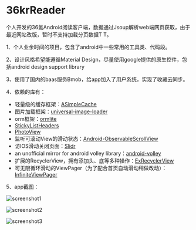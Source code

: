 36krReader
======

个人开发的36氪Android阅读客户端，数据通过Jsoup解析web端网页获取，由于最近网站改版，暂时不支持加载分页数据T T。

1、个人业余时间的项目，包含了android中一些常用的工具类、代码段。

2、设计风格希望能遵循Material Design，尽量使用google提供的原生控件，包括android design support library

3、使用了国内的baas服务Bmob，给app加入了用户系统，实现了收藏云同步。

4、依赖的库有：

- 轻量级的缓存框架：[ASimpleCache](https://github.com/yangfuhai/ASimpleCache "")
- 图片加载框架：[universal-image-loader](https://github.com/nostra13/Android-Universal-Image-Loader "")
- orm框架：[ormlite](https://github.com/j256/ormlite-android "")
- [StickyListHeaders](https://github.com/emilsjolander/StickyListHeaders "")
- [PhotoView](https://github.com/chrisbanes/PhotoView "")
- 监听可滚动View的滑动状态：[Android-ObservableScrollView](https://github.com/ksoichiro/Android-ObservableScrollView "")
- 访IOS滑动关闭页面：[Slidr](https://github.com/r0adkll/Slidr "")
- an unofficial mirror for android volley library：[android-volley](https://github.com/mcxiaoke/android-volley "")
- 扩展的RecyclerView，拥有添加头、底等多种操作：[ExRecyclerView](https://github.com/tianzhijiexian/ExRecyclerView "")
- 可无限循环滑动的ViewPager（为了配合首页自动滑动稍做改动）：[InfiniteViewPager](https://github.com/antonyt/InfiniteViewPager "")

5、app截图：

![screenshot1](https://raw.githubusercontent.com/kinneyyan/36krReader/master/Screenshots/Screenshot_2015-07-06-17-49-50.png "")

![screenshot2](https://raw.githubusercontent.com/kinneyyan/36krReader/master/Screenshots/Screenshot_2015-07-07-17-17-31.png "")

![screenshot3](https://raw.githubusercontent.com/kinneyyan/36krReader/master/Screenshots/Screenshot_2015-07-07-17-17-56.png "")
